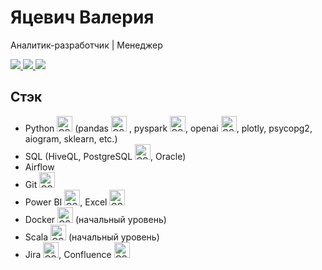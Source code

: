# Яцевич Валерия
Аналитик-разработчик | Менеджер 

<a href="mailto:lerayatsevich@gmail.com">
    <img src="https://img.shields.io/badge/-Email-red?style=flat-square&logo=gmail&logoColor=white">
</a>

<a href="https://t.me/LERABARNARD">
    <img src="https://img.shields.io/badge/Telegram-blue?style=flat-square&logo=Telegram&labelColor=blue&link=https%3A%2F%2Ft.me%2FLERABARNARD">
</a>

<a href="https://wa.me/qr/VKF4W42OBOVEK1">
    <img src="https://img.shields.io/badge/-WhatsApp-lightgrey?style=flat-square&logo=WhatsApp&link=https%3A%2F%2Fwa.me%2Fqr%2FVKF4W42OBOVEK1">
</a>


## Стэк
- Python <img src="https://cdn.worldvectorlogo.com/logos/python-5.svg" alt="CSS Logo" width="25" height="25"/> (pandas <img src="https://cdn.worldvectorlogo.com/logos/pandas.svg" alt="CSS Logo" width="25" height="25"/> , pyspark <img src="https://cdn.worldvectorlogo.com/logos/apache-spark-5.svg" alt="CSS Logo" width="25" height="25"/>, openai <img src="https://cdn.worldvectorlogo.com/logos/openai-2.svg" alt="CSS Logo" width="25" height="25"/>, plotly, psycopg2, aiogram, sklearn, etc.) 
- SQL (HiveQL, PostgreSQL <img src="https://cdn.worldvectorlogo.com/logos/postgresql.svg" alt="CSS Logo" width="25" height="25"/>, Oracle)
- Airflow
- Git <img src="https://cdn.worldvectorlogo.com/logos/git-icon.svg" alt="CSS Logo" width="25" height="25"/> 
- Power BI <img src="https://cdn.worldvectorlogo.com/logos/power-bi.svg" alt="CSS Logo" width="25" height="25"/>, Excel <img src="https://cdn.worldvectorlogo.com/logos/excel-4.svg" alt="CSS Logo" width="25" height="25"/>
- Docker <img src="https://cdn.worldvectorlogo.com/logos/docker-4.svg" alt="CSS Logo" width="25" height="25"/> (начальный уровень)
- Scala <img src="https://cdn.worldvectorlogo.com/logos/scala-4.svg" alt="CSS Logo" width="25" height="25"/> (начальный уровень)
- Jira <img src="https://cdn.worldvectorlogo.com/logos/jira-3.svg" alt="CSS Logo" width="25" height="25"/>, Confluence <img src="https://cdn.worldvectorlogo.com/logos/confluence-1.svg" alt="CSS Logo" width="25" height="25"/> 

